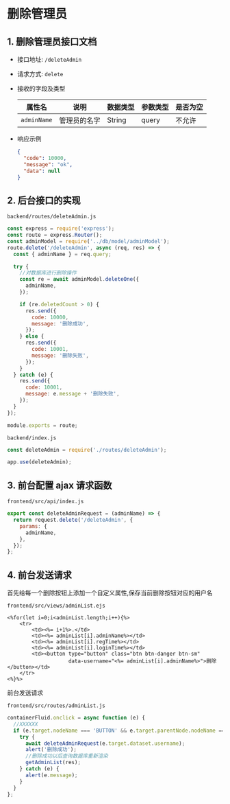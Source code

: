 # 删除管理员

## 1. 删除管理员接口文档

- 接口地址: `/deleteAdmin`

- 请求方式: `delete`

- 接收的字段及类型

  | 属性名      | 说明         | 数据类型 | 参数类型 | 是否为空 |
  | ----------- | ------------ | -------- | -------- | -------- |
  | `adminName` | 管理员的名字 | String   | query    | 不允许   |

- 响应示例

  ```json
  {
    "code": 10000,
    "message": "ok",
    "data": null
  }
  ```

## 2. 后台接口的实现

`backend/routes/deleteAdmin.js`

```js
const express = require('express');
const route = express.Router();
const adminModel = require('../db/model/adminModel');
route.delete('/deleteAdmin', async (req, res) => {
  const { adminName } = req.query;

  try {
    //对数据库进行删除操作
    const re = await adminModel.deleteOne({
      adminName,
    });

    if (re.deletedCount > 0) {
      res.send({
        code: 10000,
        message: '删除成功',
      });
    } else {
      res.send({
        code: 10001,
        message: '删除失败',
      });
    }
  } catch (e) {
    res.send({
      code: 10001,
      message: e.message + '删除失败',
    });
  }
});

module.exports = route;
```

`backend/index.js`

```js
const deleteAdmin = require('./routes/deleteAdmin');

app.use(deleteAdmin);
```

## 3. 前台配置 ajax 请求函数

`frontend/src/api/index.js`

```js
export const deleteAdminRequest = (adminName) => {
  return request.delete('/deleteAdmin', {
    params: {
      adminName,
    },
  });
};
```

## 4. 前台发送请求

首先给每一个删除按钮上添加一个自定义属性,保存当前删除按钮对应的用户名

`frontend/src/views/adminList.ejs`

```ejs
<%for(let i=0;i<adminList.length;i++){%>
    <tr>
        <td><%= i+1%>.</td>
        <td><%= adminList[i].adminName%></td>
        <td><%= adminList[i].regTime%></td>
        <td><%= adminList[i].loginTime%></td>
        <td><button type="button" class="btn btn-danger btn-sm"
                    data-username="<%= adminList[i].adminName%>">删除</button></td>
    </tr>
<%}%>
```

前台发送请求

`frontend/src/routes/adminList.js`

```js
containerFluid.onclick = async function (e) {
  //XXXXXX
  if (e.target.nodeName === 'BUTTON' && e.target.parentNode.nodeName === 'TD') {
    try {
      await deleteAdminRequest(e.target.dataset.username);
      alert('删除成功');
      //删除成功以后查询数据库重新渲染
      getAdminList(res);
    } catch (e) {
      alert(e.message);
    }
  }
};
```
